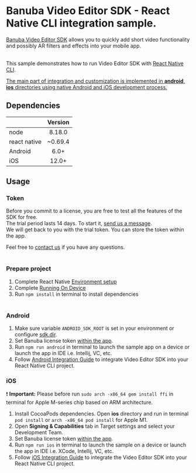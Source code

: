 # Banuba Video Editor SDK - React Native CLI integration sample.
[Banuba Video Editor SDK](https://www.banuba.com/video-editor-sdk) allows you to quickly add short video functionality and possibly AR filters and effects into your mobile app.
<br></br>

This sample demonstrates how to run Video Editor SDK with [React Native CLI](https://reactnative.dev/).  

<ins>The main part of integration and customization is implemented in **android**, **ios** directories using native Android and iOS development process.<ins>

## Dependencies
|              | Version | 
|--------------|:-------:|
| node         | 8.18.0  |
| react native | ~0.69.4 |
| Android      |  6.0+   |
| iOS          |  12.0+  |

## Usage

### Token
Before you commit to a license, you are free to test all the features of the SDK for free.  
The trial period lasts 14 days. To start it, [send us a message](https://www.banuba.com/video-editor-sdk#form).    
We will get back to you with the trial token.
You can store the token within the app.

Feel free to [contact us](https://www.banuba.com/faq/kb-tickets/new) if you have any questions.  
<br>
### Prepare project
1. Complete React Native [Environment setup](https://reactnative.dev/docs/environment-setup)
2. Complete [Running On Device](https://reactnative.dev/docs/running-on-device)
3. Run ```npm install``` in terminal to install dependencies
<br></br>

### Android
1. Make sure variable ```ANDROID_SDK_ROOT``` is set in your environment or configure [sdk.dir](https://github.com/Banuba/ve-sdk-react-native-cli-integration-sample/blob/main/android/local.properties#1).
2. Set Banuba license token [within the app](https://github.com/Banuba/ve-sdk-react-native-cli-integration-sample/blob/master/android/app/src/main/java/com/vesdkreactnativecliintegrationsample/MainApplication.java#L31).
3. Run ```npm run android``` in terminal to launch the sample app on a device or launch the app in IDE i.e. Intellij, VC, etc.
4. Follow [Android Integration Guide](mddocs/android_integration.md) to integrate Video Editor SDK into your React Native CLI project.

### iOS
:exclamation: **Important:** Please before run ```sudo arch -x86_64 gem install ffi``` in terminal for Apple M-series chip based on ARM architecture.

1. Install CocoaPods dependencies. Open **ios** directory and run in terminal ```pod install``` or ```arch -x86_64 pod install``` for Apple M1.
2. Open **Signing & Capabilities** tab in Target settings and select your Development Team.
3. Set Banuba license token [within the app](https://github.com/Banuba/ve-sdk-react-native-cli-integration-sample/blob/master/ios/AppDelegate.swift#18).
4. Run ```npm run ios``` in terminal to launch the sample on a device or launch the app in IDE i.e. XCode, Intellij, VC, etc.
5. Follow [iOS Integration Guide](mddocs/ios_integration.md) to integrate the Video Editor SDK into your React Native CLI project.


